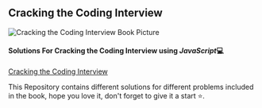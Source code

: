 ## Cracking the Coding Interview

![Cracking the Coding Interview Book Picture](https://www.amazon.ca/Cracking-Coding-Interview-Programming-Questions/dp/0984782850)

#### Solutions For Cracking the Coding Interview using *JavaScript*💻

[Cracking the Coding Interview](https://www.amazon.com/Cracking-Coding-Interview-Programming-Questions/dp/0984782850)

This Repository contains different solutions for different problems included in the book, hope you love it, don't forget to give it a start ⭐.
